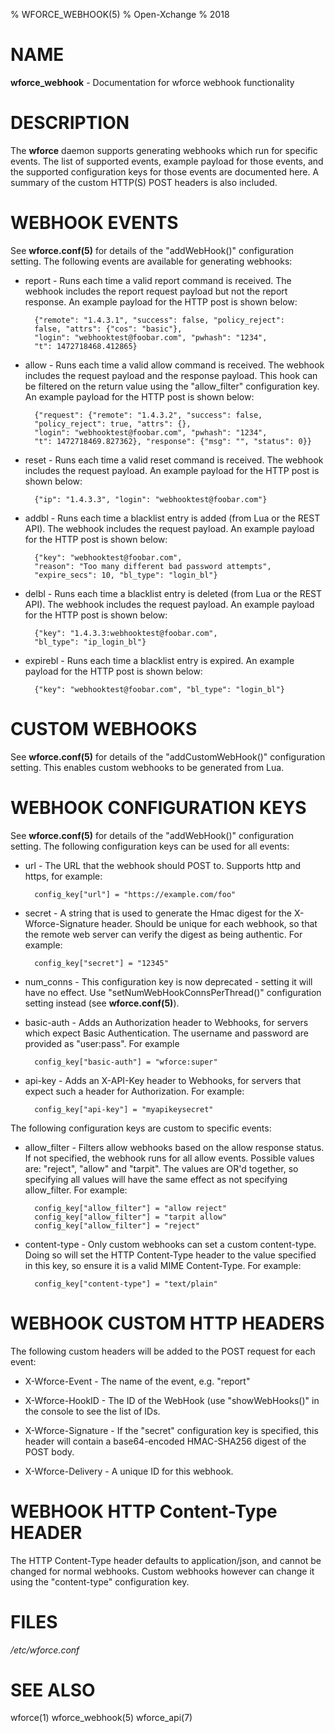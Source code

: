 % WFORCE_WEBHOOK(5)
% Open-Xchange
% 2018

# NAME
**wforce_webhook** - Documentation for wforce webhook functionality

# DESCRIPTION
The **wforce** daemon supports generating webhooks which run for
specific events. The list of supported events, example payload for
those events, and the supported configuration keys for those events
are documented here. A summary of the custom HTTP(S) POST headers is
also included.

# WEBHOOK EVENTS

See **wforce.conf(5)** for details of the "addWebHook()" configuration
setting. The following events are available for generating webhooks:

* report - Runs each time a valid report command is received. The webhook
  includes the report request payload but not the report response. An
  example payload for the HTTP post is shown below:

		{"remote": "1.4.3.1", "success": false, "policy_reject":
		false, "attrs": {"cos": "basic"},
		"login": "webhooktest@foobar.com", "pwhash": "1234",
		"t": 1472718468.412865}

* allow - Runs each time a valid allow command is received. The
  webhook includes the request payload and the response payload. This
  hook can be filtered on the return value using the "allow_filter" 
  configuration key. An example payload for the HTTP post is shown below:

		{"request": {"remote": "1.4.3.2", "success": false,
		"policy_reject": true, "attrs": {},
		"login": "webhooktest@foobar.com", "pwhash": "1234",
		"t": 1472718469.827362}, "response": {"msg": "", "status": 0}}

* reset - Runs each time a valid reset command is received. The
  webhook includes the request payload. An example payload for the
  HTTP post is shown below:

		{"ip": "1.4.3.3", "login": "webhooktest@foobar.com"}

* addbl - Runs each time a blacklist entry is added (from Lua or the
  REST API). The webhook includes the request payload. An example
  payload for the HTTP post is shown below:

		{"key": "webhooktest@foobar.com",
		"reason": "Too many different bad password attempts",
		"expire_secs": 10, "bl_type": "login_bl"}

* delbl - Runs each time a blacklist entry is deleted (from Lua or the 
  REST API). The webhook includes the request payload. An example
  payload for the HTTP post is shown below:

		{"key": "1.4.3.3:webhooktest@foobar.com",
		"bl_type": "ip_login_bl"}

* expirebl - Runs each time a blacklist entry is expired. An example
  payload for the HTTP post is shown below:

		{"key": "webhooktest@foobar.com", "bl_type": "login_bl"}

# CUSTOM WEBHOOKS

See **wforce.conf(5)** for details of the "addCustomWebHook()" configuration
setting. This enables custom webhooks to be generated from Lua. 

# WEBHOOK CONFIGURATION KEYS

See **wforce.conf(5)** for details of the "addWebHook()" configuration
setting. The following configuration keys can be used for all events:

* url - The URL that the webhook should POST to. Supports http and
  https, for example:

		config_key["url"] = "https://example.com/foo"

* secret - A string that is used to generate the Hmac digest for the
  X-Wforce-Signature header. Should be unique for each webhook, so
  that the remote web server can verify the digest as being
  authentic. For example:

		config_key["secret"] = "12345"

* num_conns - This configuration key is now deprecated - setting it
  will have no effect. Use "setNumWebHookConnsPerThread()"
  configuration setting instead (see **wforce.conf(5)**).

* basic-auth - Adds an Authorization header to Webhooks, for servers
  which expect Basic Authentication. The username and password are
  provided as "user:pass". For example

		config_key["basic-auth"] = "wforce:super"

* api-key - Adds an X-API-Key header to Webhooks, for servers that
  expect such a header for Authorization. For example:

        config_key["api-key"] = "myapikeysecret"

The following configuration keys are custom to specific events:

* allow_filter - Filters allow webhooks based on the allow response
  status. If not specified, the webhook runs for all allow
  events. Possible values are: "reject", "allow" and
  "tarpit". The values are OR'd together, so specifying all values
  will have the same effect as not specifying allow_filter. For
  example: 

		config_key["allow_filter"] = "allow reject"
		config_key["allow_filter"] = "tarpit allow"
		config_key["allow_filter"] = "reject"

* content-type - Only custom webhooks can set a custom
  content-type. Doing so will set the HTTP Content-Type header to the
  value specified in this key, so ensure it is a valid MIME
  Content-Type. For example:

		config_key["content-type"] = "text/plain"

# WEBHOOK CUSTOM HTTP HEADERS

The following custom headers will be added to the POST request for
each event:

* X-Wforce-Event - The name of the event, e.g. "report"

* X-Wforce-HookID - The ID of the WebHook (use "showWebHooks()" in the
  console to see the list of IDs.

* X-Wforce-Signature - If the "secret" configuration key is specified,
  this header will contain a base64-encoded HMAC-SHA256 digest of the POST body.

* X-Wforce-Delivery - A unique ID for this webhook.

# WEBHOOK HTTP Content-Type HEADER

The HTTP Content-Type header defaults to application/json, and cannot
be changed for normal webhooks. Custom webhooks however can change
it using the "content-type" configuration key.

# FILES
*/etc/wforce.conf*

# SEE ALSO
wforce(1) wforce_webhook(5) wforce_api(7)
